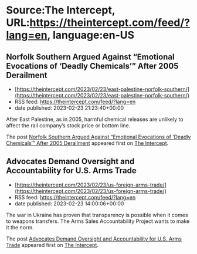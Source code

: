 # Source:The Intercept, URL:https://theintercept.com/feed/?lang=en, language:en-US

## Norfolk Southern Argued Against “Emotional Evocations of ‘Deadly Chemicals’” After 2005 Derailment
 - [https://theintercept.com/2023/02/23/east-palestine-norfolk-southern/](https://theintercept.com/2023/02/23/east-palestine-norfolk-southern/)
 - RSS feed: https://theintercept.com/feed/?lang=en
 - date published: 2023-02-23 21:23:40+00:00

<p>After East Palestine, as in 2005, harmful chemical releases are unlikely to affect the rail company’s stock price or bottom line.</p>
<p>The post <a href="https://theintercept.com/2023/02/23/east-palestine-norfolk-southern/" rel="nofollow">Norfolk Southern Argued Against “Emotional Evocations of ‘Deadly Chemicals’” After 2005 Derailment</a> appeared first on <a href="https://theintercept.com" rel="nofollow">The Intercept</a>.</p>

## Advocates Demand Oversight and Accountability for U.S. Arms Trade
 - [https://theintercept.com/2023/02/23/us-foreign-arms-trade/](https://theintercept.com/2023/02/23/us-foreign-arms-trade/)
 - RSS feed: https://theintercept.com/feed/?lang=en
 - date published: 2023-02-23 14:00:06+00:00

<p>The war in Ukraine has proven that transparency is possible when it comes to weapons transfers. The Arms Sales Accountability Project wants to make it the norm. </p>
<p>The post <a href="https://theintercept.com/2023/02/23/us-foreign-arms-trade/" rel="nofollow">Advocates Demand Oversight and Accountability for U.S. Arms Trade</a> appeared first on <a href="https://theintercept.com" rel="nofollow">The Intercept</a>.</p>

